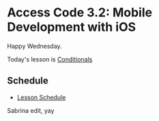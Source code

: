 # Access Code 3.2: Mobile Development with iOS

Happy Wednesday.

Today's lesson is [Conditionals](/lessons/conditionals)

## Schedule

- [Lesson Schedule](schedule.md)

Sabrina edit, yay